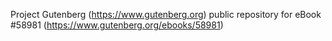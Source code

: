 Project Gutenberg (https://www.gutenberg.org) public repository for
eBook #58981 (https://www.gutenberg.org/ebooks/58981)
